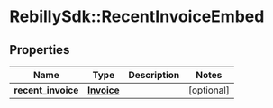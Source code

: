 # RebillySdk::RecentInvoiceEmbed

## Properties
Name | Type | Description | Notes
------------ | ------------- | ------------- | -------------
**recent_invoice** | [**Invoice**](Invoice.md) |  | [optional] 

